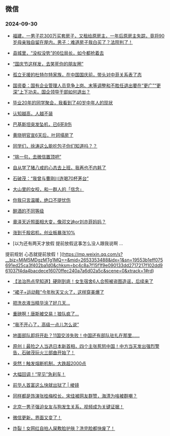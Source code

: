 ## 微信 
### 2024-09-30

+ [福建，一男子花300万买套房子，又租给原房主，一年后原房主失踪，竟将90岁母亲独自留在屋内，男子：难道房子我白买了？法院判了！](https://mp.weixin.qq.com/s?__biz=MzkzMjY4NDMyNQ==&mid=2247485375&idx=1&sn=70884973b875824963315100b032f8c7&chksm=c33e2c1232b90537f50a21ded1b8e733f9a3d63cb9f3056c967babed58909f93e86409d65af0&scene=0&xtrack=1#rd)

+ [县城里，“没权没势”的6位局长，如今都抢着去](https://mp.weixin.qq.com/s?__biz=MzkzMDYxMjY4NA==&mid=2247485971&idx=1&sn=f650af51e9c15e60405c40bdef249a19&chksm=c3372b5b3b6dfbefa8fe076f597afe53c86cf8b95da3e542cdc6e02050625d41cbc6615541ab&scene=0&xtrack=1#rd)

+ [“国庆节这样发，去笑死你的朋友圈”](http://mp.weixin.qq.com/s?__biz=Mzk0MDY3OTQ0OQ==&mid=2247486073&idx=1&sn=45a8e13727e86386bef43ce8e817d886&chksm=c2df420ff5a8cb19477ab95b1287d2382f25107fb1342b5a39174d2fc64b8daf62985cdd6cea&scene=126&sessionid=0#rd)

+ [孤立无援的杜特尔特家族，在中国国庆前，带头对中菲关系表了态](https://mp.weixin.qq.com/s?__biz=MjM5NTczOTc1OQ==&mid=2653703673&idx=1&sn=8e90e91192e70ca35738b5db546cc51a&chksm=bcb392bc70ad409ab6693b4e8eb36a98c1149c169623b85a6dc1981e58c1fce3c0c81969b202&scene=0&xtrack=1#rd)

+ [国资委：国有企业管理人员竞争上岗、末等调整和不胜任退出要在“更广”“更深”上下功夫。国企领导干部如何退出？](https://mp.weixin.qq.com/s?__biz=MzU5NjczNzkxMQ==&mid=2247490845&idx=1&sn=313a92bb6ba5bb007706c33de64409b3&chksm=ffcb1237ab5b2d037502e411accced6f688d0e10019c678346c852468be744c2caaef091a825&scene=0&xtrack=1#rd)

+ [毕业20年的同学聚会，我看到了40岁中年人的现状](https://mp.weixin.qq.com/s?__biz=MzI3Mzk3NjIzNw==&mid=2248133182&idx=1&sn=e8750b80a6c89176959fadf7986ba207&chksm=ea4290d4ee1189ad5567497bbf882baded48a3f1a5d4ffe1d5fae7096c42e2aee25c387f9b6d&scene=0&xtrack=1#rd)

+ [认知越高，人越不装](https://mp.weixin.qq.com/s?__biz=MjM5MDc0NTY2OA==&mid=2651827832&idx=1&sn=327930812a271fd15210d20e593d831e&chksm=bc0b7c127f8dd651ddcf741c44363765dbd5e03f2dcd1189153a739b6f4cb70e8bbb2be3ed18&scene=0&xtrack=1#rd)

+ [巴基斯坦突发坠机，已6死8伤](https://mp.weixin.qq.com/s?__biz=MjM5MzA0MTg2MA==&mid=2654503905&idx=2&sn=036e79d7c81d2d060c65f8818670d22c&chksm=bc8afe6386e0c8bd3bc66a5a52a4ea474524421671c5e3f07725c3bea477d2bfb97511db5d25&scene=0&xtrack=1#rd)

+ [黄晓明官宣6天后，叶珂塌房了](https://mp.weixin.qq.com/s?__biz=MzA4OTI5NDMyNw==&mid=2651986295&idx=1&sn=798431f07495000f4bfe6d472996b7c0&chksm=8aa6a81d9b3e0701e0b5b55f64c7d68f6f4f1abaa642c18e8c38c08bc3b9e1bc5e467704b749&scene=0&xtrack=1#rd)

+ [同学们，徐涛这么能吃包子你们知道吗？？](https://mp.weixin.qq.com/s?__biz=MzI2MDU1MDM0MQ==&mid=2247630124&idx=1&sn=f9d55dbc8b1668a0e26fa360a8a462ff&chksm=ebd8827a00dbcb0b984fc675320ecf0be55f909fb3d1ca93d5f36a1020ead12f0f6dbaa92e81&scene=0&xtrack=1#rd)

+ [“挑一句，去微信置顶吧”](https://mp.weixin.qq.com/s?__biz=MzkyNjY4NTkwOQ==&mid=2247488883&idx=1&sn=5fd6044253bb6d19a75852f3bf57eccd&chksm=c3c52e9133c80bf60bff3476a8c17b809bef63c1c8a3e4b34b564f5be558336fef93a9a6151a&scene=0&xtrack=1#rd)

+ [自从学了猪八戒的心态去上班，我再也不内耗了](https://mp.weixin.qq.com/s?__biz=MjM5MDMyMzg2MA==&mid=2656141063&idx=1&sn=27cad7f3341d4e6bed51e6e3a9e40986&chksm=bcc2384184923c7659f88cf5ee363f6cba7634d0b19c77239f73105e5e9d7b141b928d330a14&scene=0&xtrack=1#rd)

+ [石破茂：“我曾与曹刚川连喝70杯茅台”](https://mp.weixin.qq.com/s?__biz=MzA5NjM3MzQzOA==&mid=2651929109&idx=1&sn=5d4791e3708923afde5f3ac37b6fe37c&chksm=8a176e4190b48c0062e5ea07591a42d7d8465a88ac03850f8f65a3d671edec06ce7192701af7&scene=0&xtrack=1#rd)

+ [大山里的女校，和一群人的「信念」](https://mp.weixin.qq.com/s?__biz=MjEwMzA5NTcyMQ==&mid=2653217025&idx=1&sn=6df7165952e172528dd4e8a97db6c38b&chksm=4f24d95243a21487a908227a4e7b7e4b4af9ed78e6aef235b49284f3486c9ab7609d807bfbff&scene=0&xtrack=1#rd)

+ [你我只言温暖，绝口不提忧伤](https://mp.weixin.qq.com/s?__biz=MjM5NzgxMDk1Mg==&mid=2650029645&idx=1&sn=02de5c67066571d65f0a5aba20626b42&chksm=bf0e7a0f739fb93c56d81d19916fd92ad2c878bc85cd1725b5e1c5826e1eb46d674137e6c72f&scene=0&xtrack=1#rd)

+ [醉酒的不同等级](https://mp.weixin.qq.com/s?__biz=MzU5MTkzNzM4NA==&mid=2247486364&idx=1&sn=9884a8a9b65eb1d63162462d5ff84eeb&chksm=ff98d454795ec90f758bcd34281ee6105f25548e67f519ea7c406d635d8a9e452fcce2bfe3c2&scene=0&xtrack=1#rd)

+ [章泽天近照面相大变，像邓文迪or刘亦菲妈妈？](https://mp.weixin.qq.com/s?__biz=MzI4MDYzODg2NA==&mid=2247847597&idx=1&sn=da51accf440607ab661bebbd169ef5d1&chksm=eaec7daf9d10e352fd3126659b8c6198f10c021a057b9697c289f922bdff8b9bd1514e3d1928&scene=0&xtrack=1#rd)

+ [涨到千股宕机，创业板暴涨10%](https://mp.weixin.qq.com/s?__biz=MzU5MzcyMzc2OQ==&mid=2247791157&idx=1&sn=ce96a1639c96346ef10c4fe556abea19&chksm=ff9e3a1fa2fed71338921d9b2d97f63a79e5baa745dfd9508a41d3017684979d3f78201ed406&scene=0&xtrack=1#rd)

+ [以为还有两天才放假
提前放假这事怎么没人跟我说啊 
... 
 

提前规划 
心态就提前放假！](https://mp.weixin.qq.com/s?__biz=MjM5MDgzMTg1MQ==&mid=2653353488&idx=1&sn=19553b1eff075691ed25ca3f402ba1d0&chksm=bc4c8a7f15f1f9e090133dd2717217f102dd961037f4da4bacdece16070ffec240a7a6d02a5c&scene=0&xtrack=1#rd)

+ [【法治热点早知道】硬刚到底！女生宿舍6人合照被盗图造谣，后续来了](https://mp.weixin.qq.com/s?__biz=MzAwNTMwNzA0OA==&mid=2652519648&idx=1&sn=0991d77b896ef8e46a4984e8242c3168&chksm=813b80240e5a86a981339a5ef84f52d4e217a8ebb55cfbd493b6ecb4c7dc5b08d63380492bae&scene=0&xtrack=1#rd)

+ [“裙子+运动鞋”今年秋天又火了，这样穿美爆了](https://mp.weixin.qq.com/s?__biz=MzU4NjU3NDIzOQ==&mid=2247664941&idx=1&sn=1328bd590340a01c904774756e339830&chksm=fcebc12c4aa4b8c1b667af3b651ba3653b7dedbfd4e8b85565309fb759476d8ffb3690db8d2a&scene=0&xtrack=1#rd)

+ [把洗衣液当精华涂了好几天…](https://mp.weixin.qq.com/s?__biz=MzkxNjQzNDczMw==&mid=2247504204&idx=1&sn=76347f587ee1e80ce84d5e075fd05c64&chksm=c0229eca034483c1305dae9de89afde6ac0c4fe9fcaef935006bde2339252c7c172d30e98135&scene=0&xtrack=1#rd)

+ [重磅啊！唐斯被交易！狼队疯了...](https://mp.weixin.qq.com/s?__biz=MzA5NDk4MTAzMw==&mid=2650884568&idx=1&sn=4b5709e972335b892a1776b1dc700ea7&chksm=8af53eaa3bde2fb9fed9ccdaf6c54a7f197be89d2d0c9bb15c64b298f2538a1190cdd690c35a&scene=0&xtrack=1#rd)

+ [“我不开心了，高级一点儿怎么说”](http://mp.weixin.qq.com/s?__biz=Mzk0MDY3OTQ0OQ==&mid=2247486059&idx=1&sn=cc1f3acd7ccd63338b3effd1006296b2&chksm=c3799162a49df77f9a3973f05a92478fb5a7c7f75a0b9d23f19c9d67a597bd7f5683b1ca8f7c&scene=126&sessionid=0#rd)

+ [地面部队即将开赴？11国交涉失败！中国还有部队驻扎在那里……](https://mp.weixin.qq.com/s?__biz=MzUxNjUxMTg3OA==&mid=2247647211&idx=2&sn=5b4b8942afdf6ae650fcab20e5949ac7&chksm=f811a2104a47251dc2a412a2d4c7cbbb2d9dfc67051cb00f6345d713695b23e17c1675ebdce2&scene=0&xtrack=1#rd)

+ [原创丨最险之人当选日本新首相，四个主张惹怒中国！中方当天发出强烈警告，石破茂玩火三部曲开始了！](https://mp.weixin.qq.com/s?__biz=MzUxNjUxMTg3OA==&mid=2247647211&idx=1&sn=148ccb9f0ffc46591f8c9c25c0919bb3&chksm=f8de9a68d755bf1b04be0202a97a0d75ee1db0b3bb0efe94c5beb50ae66fed0a75ace213918c&scene=0&xtrack=1#rd)

+ [突然！触发熔断机制，大跌超2000点](https://mp.weixin.qq.com/s?__biz=MjI3Njc0NTk4MQ==&mid=2650411583&idx=1&sn=81fd40eb0bf696a65384e6a3cc310367&chksm=b6c2611cd363003997b658e997c825908b95f2ec19abbd1635c015640b4af125ab76c0b5289e&scene=0&xtrack=1#rd)

+ [大幅回调！“罕见”急刹车！](https://mp.weixin.qq.com/s?__biz=MjM5MTM3NTMwNA==&mid=2661508430&idx=1&sn=feb0e1f0bd15389e1cff3627feaa1236&chksm=bc60b74c56dda74f41f8d9ad1ded800be5b078d34bc8b3a272b46b65c4e21cdc07623765dd9a&scene=0&xtrack=1#rd)

+ [前华人首富这么快就出狱了 | 棱镜](https://mp.weixin.qq.com/s?__biz=MzA3MTY0MTQzNg==&mid=2650273727&idx=1&sn=6d0302d82313d502d929c8d67a6364cc&chksm=86e06d8586d47bc70fb4c4eb30c97882c289436eda91a736a11977ec7deab5528cdf771a3f2b&scene=0&xtrack=1#rd)

+ [同样都是饰演张桂梅校长，宋佳被网友群赞，海清为啥被群嘲？](https://mp.weixin.qq.com/s?__biz=MzU2NzY5Mjc0MQ==&mid=2247499426&idx=1&sn=ec4bc7812b81fdee244e5c1b11c255fd&chksm=fd78c38995d0ae417c4ac55780f32b954456923837ed0e4c8b308cda1a60c91fa56d3c382b13&scene=0&xtrack=1#rd)

+ [北京一男子强迫女友与狗发生关系，视频成为关键证据！](https://mp.weixin.qq.com/s?__biz=Mzk0MDY3NzMzMQ==&mid=2247626313&idx=1&sn=0cab6e59103d6881d68e93493393438f&chksm=c30a75229851542def01982db4f7a5b7e940e8fe6c43a29f19fb3dadc6f6b783e0679186a6b6&scene=0&xtrack=1#rd)

+ [微信更新，界面又变了！](https://mp.weixin.qq.com/s?__biz=MjM5NDMzOTcwMg==&mid=2257551402&idx=1&sn=bba08f8dede9549a1b4f7d11c320cbb6&chksm=a4fc2d9109de93d566ffa7954832fcc9404641a72600b7a6d85e9d177549cca5bed0c1a79042&scene=0&xtrack=1#rd)

+ [炸裂！女网红自拍人屎敷脸护肤？洗完脸都快废了！](https://mp.weixin.qq.com/s?__biz=Mzk0MDY3NzMzMQ==&mid=2247626419&idx=1&sn=50cce852405876a2eeac3f5d93279ee0&chksm=c320dd9b6b0054a59029ab93992c6f41fc4e8cdee1b52f248a7150293784483ee0b80df91bf5&scene=0&xtrack=1#rd)

